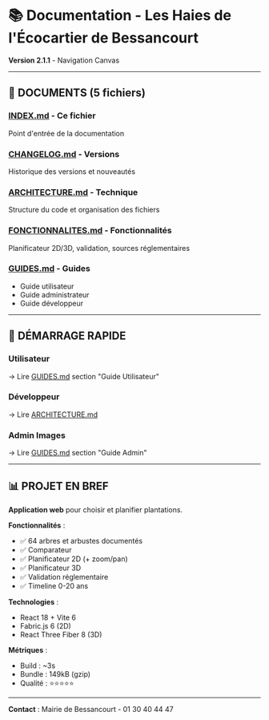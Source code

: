 # 📚 Documentation - Les Haies de l'Écocartier de Bessancourt

**Version 2.1.1** - Navigation Canvas

---

## 📖 DOCUMENTS (5 fichiers)

### [INDEX.md](INDEX.md) - Ce fichier
Point d'entrée de la documentation

### [CHANGELOG.md](CHANGELOG.md) - Versions
Historique des versions et nouveautés

### [ARCHITECTURE.md](ARCHITECTURE.md) - Technique
Structure du code et organisation des fichiers

### [FONCTIONNALITES.md](FONCTIONNALITES.md) - Fonctionnalités
Planificateur 2D/3D, validation, sources réglementaires

### [GUIDES.md](GUIDES.md) - Guides
- Guide utilisateur
- Guide administrateur
- Guide développeur

---

## 🚀 DÉMARRAGE RAPIDE

### Utilisateur
→ Lire [GUIDES.md](GUIDES.md) section "Guide Utilisateur"

### Développeur
→ Lire [ARCHITECTURE.md](ARCHITECTURE.md)

### Admin Images
→ Lire [GUIDES.md](GUIDES.md) section "Guide Admin"

---

## 📊 PROJET EN BREF

**Application web** pour choisir et planifier plantations.

**Fonctionnalités** :
- ✅ 64 arbres et arbustes documentés
- ✅ Comparateur
- ✅ Planificateur 2D (+ zoom/pan)
- ✅ Planificateur 3D
- ✅ Validation réglementaire
- ✅ Timeline 0-20 ans

**Technologies** :
- React 18 + Vite 6
- Fabric.js 6 (2D)
- React Three Fiber 8 (3D)

**Métriques** :
- Build : ~3s
- Bundle : 149kB (gzip)
- Qualité : ⭐⭐⭐⭐⭐

---

**Contact** : Mairie de Bessancourt - 01 30 40 44 47
